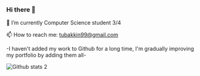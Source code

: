 ### Hi there 👋

<!--
**tubaakin/tubaakin** is a ✨ _special_ ✨ repository because its `README.md` (this file) appears on your GitHub profile.



-->
🔭 I’m currently Computer Science student 3/4
  
📫 How to reach me: tubakkin99@gmail.com

  -I haven't added my work to Github for a long time, I'm gradually improving my portfolio by adding them all-
  
![Github stats 2](https://github-readme-stats.vercel.app/api?username=tubaakin&show_icons=true&theme=radical)
